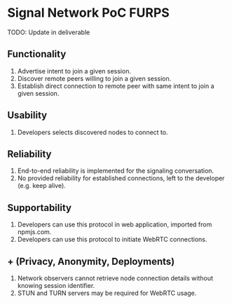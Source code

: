 # Signal Network PoC FURPS

TODO: Update in deliverable

## Functionality

1. Advertise intent to join a given session.
2. Discover remote peers willing to join a given session.
3. Establish direct connection to remote peer with same intent to join a given session.

## Usability

1. Developers selects discovered nodes to connect to. 

## Reliability

1. End-to-end reliability is implemented for the signaling conversation.
2. No provided reliability for established connections, left to the developer (e.g. keep alive).

## Supportability

1. Developers can use this protocol in web application, imported from npmjs.com.
2. Developers can use this protocol to initiate WebRTC connections.

## + (Privacy, Anonymity, Deployments)

1. Network observers cannot retrieve node connection details without knowing session identifier.
2. STUN and TURN servers may be required for WebRTC usage.